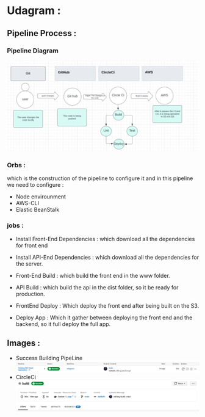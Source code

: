 # Udagram :

## Pipeline Process : 

### Pipeline Diagram
 ![PipeLineDigram](/screenshots/pipelinedig.png)
### Orbs : 
which is the construction of the pipeline to configure it and in this pipeline we need to configure :
- Node envirounment 
- AWS-CLI 
- Elastic BeanStalk

### jobs : 
- Install Front-End Dependencies : 
    which download all the dependencies for front end 
- Install API-End Dependencies : 
    which download all the dependencies for the server.

- Front-End Build : 
    which build the front end in the www folder.

- API Build : 
     which build the api in the dist folder, so it be ready for production.

- FrontEnd Deploy :
    Which deploy the front end after being built on the S3.

- Deploy App : 
    Which it gather between deploying the front end and the backend, so it full deploy the full app.

## Images :
- Success Building PipeLine
![pipeLine Sucess](/screenshots/piplelinesuc.png "pipeLine")
- CircleCi
![circleCi](/screenshots/circle.png)
